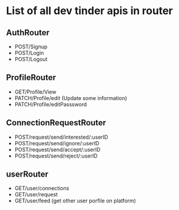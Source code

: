 # List of all dev tinder apis in router

## AuthRouter
- POST/Signup
- POST/Login
- POST/Logout

## ProfileRouter
- GET/Profile/View 
- PATCH/Profile/edit (Update some information)
- PATCH/Profile/editPasssword

## ConnectionRequestRouter
- POST/request/send/interested/:userID
- POST/request/send/ignore/:userID
- POST/request/send/accept/:userID
- POST/request/send/reject/:userID

## userRouter
- GET/user/connections
- GET/user/request
- GET/user/feed (get other user porfile on platform)